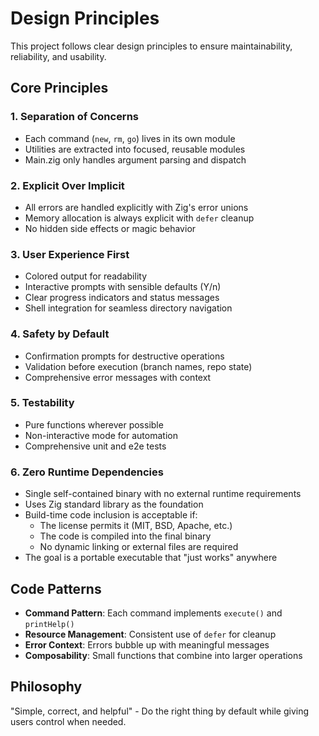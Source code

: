 # Design Principles

This project follows clear design principles to ensure maintainability, reliability, and usability.

## Core Principles

### 1. Separation of Concerns
- Each command (`new`, `rm`, `go`) lives in its own module
- Utilities are extracted into focused, reusable modules
- Main.zig only handles argument parsing and dispatch

### 2. Explicit Over Implicit
- All errors are handled explicitly with Zig's error unions
- Memory allocation is always explicit with `defer` cleanup
- No hidden side effects or magic behavior

### 3. User Experience First
- Colored output for readability
- Interactive prompts with sensible defaults (Y/n)
- Clear progress indicators and status messages
- Shell integration for seamless directory navigation

### 4. Safety by Default
- Confirmation prompts for destructive operations
- Validation before execution (branch names, repo state)
- Comprehensive error messages with context

### 5. Testability
- Pure functions wherever possible
- Non-interactive mode for automation
- Comprehensive unit and e2e tests

### 6. Zero Runtime Dependencies
- Single self-contained binary with no external runtime requirements
- Uses Zig standard library as the foundation
- Build-time code inclusion is acceptable if:
  - The license permits it (MIT, BSD, Apache, etc.)
  - The code is compiled into the final binary
  - No dynamic linking or external files are required
- The goal is a portable executable that "just works" anywhere

## Code Patterns

- **Command Pattern**: Each command implements `execute()` and `printHelp()`
- **Resource Management**: Consistent use of `defer` for cleanup
- **Error Context**: Errors bubble up with meaningful messages
- **Composability**: Small functions that combine into larger operations

## Philosophy

"Simple, correct, and helpful" - Do the right thing by default while giving users control when needed.